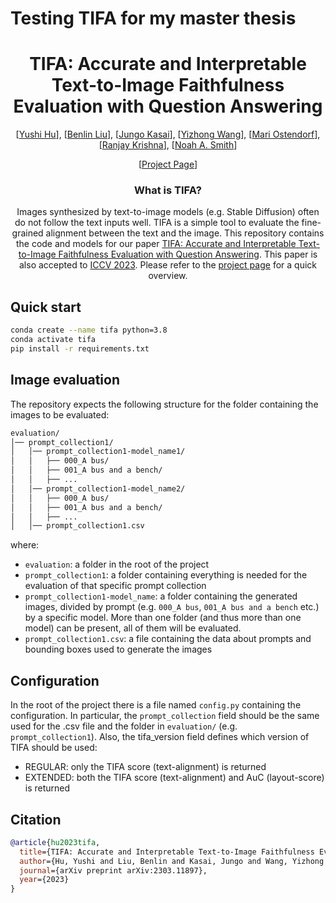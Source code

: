 # Testing TIFA for my master thesis

<div align="center">
<h1>TIFA: Accurate and Interpretable Text-to-Image Faithfulness Evaluation with Question Answering</h1>

[[Yushi Hu](https://yushi-hu.github.io/)], [[Benlin Liu]()], [[Jungo Kasai](https://jungokasai.github.io/)], [[Yizhong Wang](https://homes.cs.washington.edu/~yizhongw/)], [[Mari Ostendorf](https://people.ece.uw.edu/ostendorf/)], [[Ranjay Krishna](https://www.ranjaykrishna.com/index.html)], [[Noah A. Smith](https://nasmith.github.io/)]

[[Project Page](https://tifa-benchmark.github.io/)]

<h3>What is TIFA?</h3>

Images synthesized by text-to-image models (e.g. Stable Diffusion) often do not follow the text inputs well.
TIFA is a simple tool to evaluate the fine-grained alignment between the text and the image.
This repository contains the code and models for our paper [TIFA: Accurate and Interpretable Text-to-Image Faithfulness Evaluation with Question Answering](https://arxiv.org/abs/2303.11897). This paper is also accepted to [ICCV 2023](https://openaccess.thecvf.com/content/ICCV2023/html/Hu_TIFA_Accurate_and_Interpretable_Text-to-Image_Faithfulness_Evaluation_with_Question_Answering_ICCV_2023_paper.html). Please refer to the [project page](https://tifa-benchmark.github.io/) for a quick overview.

</div>

## Quick start

```bash
conda create --name tifa python=3.8
conda activate tifa
pip install -r requirements.txt
```

## Image evaluation

The repository expects the following structure for the folder containing the images to be evaluated:

```bash
evaluation/
│── prompt_collection1/
│   │── prompt_collection1-model_name1/
│   │   ├── 000_A bus/
│   │   ├── 001_A bus and a bench/
│   │   ├── ...
│   │── prompt_collection1-model_name2/
│   │   ├── 000_A bus/
│   │   ├── 001_A bus and a bench/
│   │   ├── ...
│   │── prompt_collection1.csv
```

where:

- `evaluation`: a folder in the root of the project
- `prompt_collection1`: a folder containing everything is needed for the evaluation of that specific prompt collection
- `prompt_collection1-model_name`: a folder containing the generated images, divided by prompt (e.g. `000_A bus`, `001_A bus and a bench` etc.) by a specific model. More than one folder (and thus more than one model) can be present, all of them will be evaluated.
- `prompt_collection1.csv`: a file containing the data about prompts and bounding boxes used to generate the images

## Configuration

In the root of the project there is a file named `config.py` containing the configuration.
In particular, the `prompt_collection` field should be the same used for the .csv file and the folder in `evaluation/` (e.g. `prompt_collection1`).
Also, the tifa_version field defines which version of TIFA should be used:

- REGULAR: only the TIFA score (text-alignment) is returned
- EXTENDED: both the TIFA score (text-alignment) and AuC (layout-score) is returned

## Citation

```bibtex
@article{hu2023tifa,
  title={TIFA: Accurate and Interpretable Text-to-Image Faithfulness Evaluation with Question Answering},
  author={Hu, Yushi and Liu, Benlin and Kasai, Jungo and Wang, Yizhong and Ostendorf, Mari and Krishna, Ranjay and Smith, Noah A},
  journal={arXiv preprint arXiv:2303.11897},
  year={2023}
}
```
